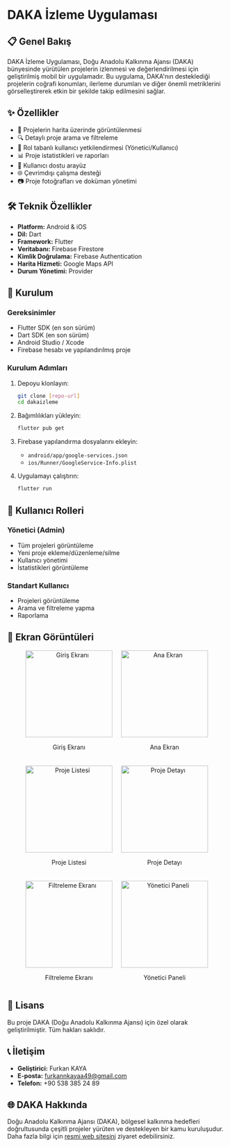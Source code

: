 # DAKA İzleme Uygulaması

## 📋 Genel Bakış
DAKA İzleme Uygulaması, Doğu Anadolu Kalkınma Ajansı (DAKA) bünyesinde yürütülen projelerin izlenmesi ve değerlendirilmesi için geliştirilmiş mobil bir uygulamadır. Bu uygulama, DAKA'nın desteklediği projelerin coğrafi konumları, ilerleme durumları ve diğer önemli metriklerini görselleştirerek etkin bir şekilde takip edilmesini sağlar.

## ✨ Özellikler

- 📍 Projelerin harita üzerinde görüntülenmesi
- 🔍 Detaylı proje arama ve filtreleme
- 👥 Rol tabanlı kullanıcı yetkilendirmesi (Yönetici/Kullanıcı)
- 📊 Proje istatistikleri ve raporları
- 📱 Kullanıcı dostu arayüz
- 🌐 Çevrimdışı çalışma desteği
- 📷 Proje fotoğrafları ve doküman yönetimi

## 🛠️ Teknik Özellikler

- **Platform:** Android & iOS
- **Dil:** Dart
- **Framework:** Flutter
- **Veritabanı:** Firebase Firestore
- **Kimlik Doğrulama:** Firebase Authentication
- **Harita Hizmeti:** Google Maps API
- **Durum Yönetimi:** Provider

## 🚀 Kurulum

### Gereksinimler

- Flutter SDK (en son sürüm)
- Dart SDK (en son sürüm)
- Android Studio / Xcode
- Firebase hesabı ve yapılandırılmış proje

### Kurulum Adımları

1. Depoyu klonlayın:
   ```bash
   git clone [repo-url]
   cd dakaizleme
   ```

2. Bağımlılıkları yükleyin:
   ```bash
   flutter pub get
   ```

3. Firebase yapılandırma dosyalarını ekleyin:
   - `android/app/google-services.json`
   - `ios/Runner/GoogleService-Info.plist`

4. Uygulamayı çalıştırın:
   ```bash
   flutter run
   ```

## 👥 Kullanıcı Rolleri

### Yönetici (Admin)
- Tüm projeleri görüntüleme
- Yeni proje ekleme/düzenleme/silme
- Kullanıcı yönetimi
- İstatistikleri görüntüleme

### Standart Kullanıcı
- Projeleri görüntüleme
- Arama ve filtreleme yapma
- Raporlama

## 📱 Ekran Görüntüleri

<div style="display: flex; flex-wrap: wrap; gap: 20px; justify-content: center;">
  <div style="text-align: center;">
    <img src="assets/dakaappimages/login_screen.png" alt="Giriş Ekranı" width="200">
    <p>Giriş Ekranı</p>
  </div>
  <div style="text-align: center;">
    <img src="assets/dakaappimages/home_screen.png" alt="Ana Ekran" width="200">
    <p>Ana Ekran</p>
  </div>
  <div style="text-align: center;">
    <img src="assets/dakaappimages/project_list.png" alt="Proje Listesi" width="200">
    <p>Proje Listesi</p>
  </div>
  <div style="text-align: center;">
    <img src="assets/dakaappimages/project_detail.png" alt="Proje Detayı" width="200">
    <p>Proje Detayı</p>
  </div>
  <div style="text-align: center;">
    <img src="assets/dakaappimages/filter_screen.png" alt="Filtreleme Ekranı" width="200">
    <p>Filtreleme Ekranı</p>
  </div>
  <div style="text-align: center;">
    <img src="assets/dakaappimages/admin_panel.png" alt="Yönetici Paneli" width="200">
    <p>Yönetici Paneli</p>
  </div>
</div>

## 📄 Lisans

Bu proje DAKA (Doğu Anadolu Kalkınma Ajansı) için özel olarak geliştirilmiştir. Tüm hakları saklıdır.

## 📞 İletişim

- **Geliştirici:** Furkan KAYA
- **E-posta:** furkannkayaa49@gmail.com
- **Telefon:** +90 538 385 24 89

## 🌐 DAKA Hakkında

Doğu Anadolu Kalkınma Ajansı (DAKA), bölgesel kalkınma hedefleri doğrultusunda çeşitli projeler yürüten ve destekleyen bir kamu kuruluşudur. Daha fazla bilgi için [resmi web sitesini](https://www.daka.org.tr) ziyaret edebilirsiniz.